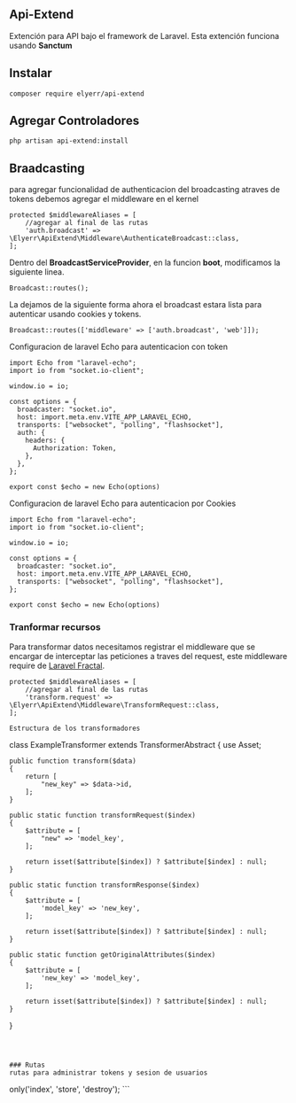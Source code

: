 ## Api-Extend
Extención para API bajo el framework de Laravel. Esta extención funciona usando **Sanctum** 

## Instalar 
`composer require elyerr/api-extend`

## Agregar Controladores
`php artisan api-extend:install`

## Braadcasting 
para agregar funcionalidad de authenticacion del broadcasting atraves de tokens debemos agregar el middleware en el kernel
``` 
protected $middlewareAliases = [
    //agregar al final de las rutas
    'auth.broadcast' => \Elyerr\ApiExtend\Middleware\AuthenticateBroadcast::class,
];
```
Dentro del **BroadcastServiceProvider**, en la funcion **boot**, modificamos la siguiente linea.
```
Broadcast::routes(); 
```
La dejamos de la siguiente forma ahora el broadcast estara lista para autenticar usando cookies y tokens.
```
Broadcast::routes(['middleware' => ['auth.broadcast', 'web']]);
```

Configuracion de laravel Echo para autenticacion con token
```
import Echo from "laravel-echo";
import io from "socket.io-client"; 

window.io = io;

const options = {
  broadcaster: "socket.io",
  host: import.meta.env.VITE_APP_LARAVEL_ECHO,
  transports: ["websocket", "polling", "flashsocket"],
  auth: {
    headers: {
      Authorization: Token,
    },
  },
};

export const $echo = new Echo(options) 
```

Configuracion de laravel Echo para autenticacion por Cookies
```
import Echo from "laravel-echo";
import io from "socket.io-client"; 

window.io = io;

const options = {
  broadcaster: "socket.io",
  host: import.meta.env.VITE_APP_LARAVEL_ECHO,
  transports: ["websocket", "polling", "flashsocket"],
};

export const $echo = new Echo(options) 
```

### Tranformar recursos
Para transformar datos necesitamos registrar el middleware que se encargar de interceptar las peticiones a traves del request, este middleware require de [Laravel Fractal](https://github.com/spatie/laravel-fractal).
```
protected $middlewareAliases = [
    //agregar al final de las rutas
    'transform.request' => \Elyerr\ApiExtend\Middleware\TransformRequest::class,
];

Estructura de los transformadores

```
class ExampleTransformer extends TransformerAbstract
{
    use Asset;

    
    public function transform($data)
    {
        return [
            "new_key" => $data->id,           
        ];
    }
    
    public static function transformRequest($index)
    {
        $attribute = [
            "new" => 'model_key', 
        ];

        return isset($attribute[$index]) ? $attribute[$index] : null;
    }

    public static function transformResponse($index)
    {
        $attribute = [
            'model_key' => 'new_key', 
        ];

        return isset($attribute[$index]) ? $attribute[$index] : null;
    }

    public static function getOriginalAttributes($index)
    {
        $attribute = [
            'new_key' => 'model_key', 
        ];

        return isset($attribute[$index]) ? $attribute[$index] : null;
    } 
}

```



### Rutas
rutas para administrar tokens y sesion de usuarios 
```
<?php

use Illuminate\Support\Facades\Route;  
use App\Http\Controllers\Auth\TokensController;
use App\Http\Controllers\Auth\AuthorizationController; 

Route::post('login', [AuthorizationController::class, 'store']);
Route::post('logout', [AuthorizationController::class, 'destroy']);
 
Route::delete('tokens', [TokensController::class, 'destroyAllTokens']);
Route::resource('tokens', TokensController::class)->only('index', 'store', 'destroy');

```
